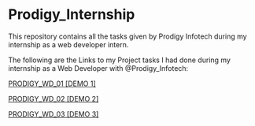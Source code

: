 # Prodigy_Internship
This repository contains all the tasks given by Prodigy Infotech during my internship as a web developer intern.

The following are the Links to my Project tasks I had done during my internship as a Web Developer with @Prodigy_Infotech:

[PRODIGY_WD_01 [DEMO 1]](https://AdilBasheer026.github.io/Prodigy_Internship/PRODIGY_WD_01)

[PRODIGY_WD_02 [DEMO 2]](https://AdilBasheer026.github.io/Prodigy_Internship/PRODIGY_WD_02)

[PRODIGY_WD_03 [DEMO 3]](https://AdilBasheer026.github.io/Prodigy_Internship/PRODIGY_WD_03)




